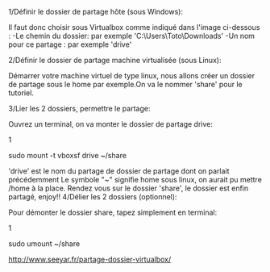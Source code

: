 1/Définir le dossier de partage hôte (sous Windows):

Il faut donc choisir sous Virtualbox comme indiqué dans l'image ci-dessous :
-Le chemin du dossier: par exemple 'C:\Users\Toto\Downloads'
-Un nom pour ce partage : par exemple 'drive'

2/Définir le dossier de partage machine virtualisée (sous Linux):

Démarrer votre machine virtuel de type linux, nous allons créer un dossier de partage sous le home par exemple.On va le nommer 'share' pour le tutoriel.

3/Lier les 2 dossiers, permettre le partage:

Ouvrez un terminal, on va monter le dossier de partage drive:

1

sudo mount -t vboxsf drive ~/share

'drive' est le nom du partage de dossier de partage dont on parlait précédemment
Le symbole "~" signifie home sous linux, on aurait pu mettre /home à la place.
Rendez vous sur le dossier 'share', le dossier est enfin partagé, enjoy!!
4/Délier les 2 dossiers (optionnel):

Pour démonter le dossier share, tapez simplement en terminal:

1

sudo umount ~/share

http://www.seeyar.fr/partage-dossier-virtualbox/
